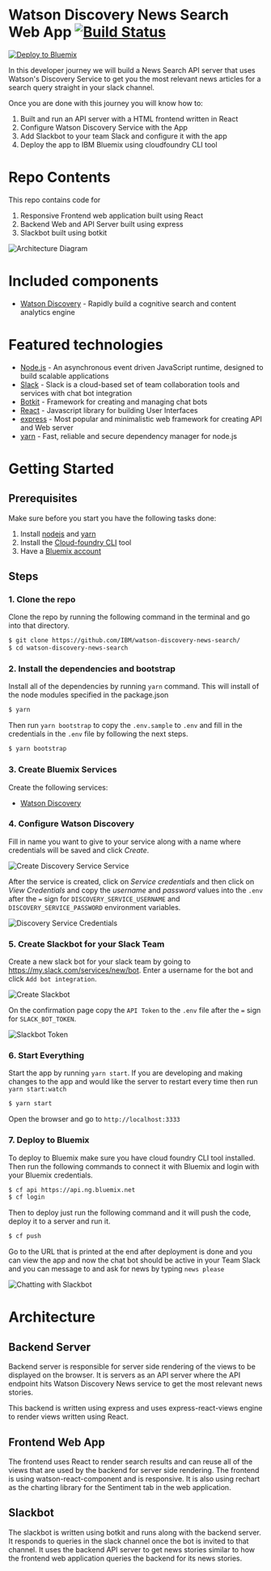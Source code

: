 # Watson Discovery News Search Web App [![Build Status](https://travis-ci.org/IBM/watson-discovery-news-search.svg?branch=master)](https://travis-ci.org/IBM/watson-discovery-news-search)

[![Deploy to Bluemix](https://bluemix.net/deploy/button.png)](https://bluemix.net/deploy?repository=https://github.com/IBM/watson-discovery-news-search)

In this developer journey we will build a News Search API server that uses Watson's Discovery Service to get you the most relevant news articles for a search query straight in your slack channel.

Once you are done with this journey you will know how to:

1. Built and run an API server with a HTML frontend written in React
2. Configure Watson Discovery Service with the App
3. Add Slackbot to your team Slack and configure it with the app
4. Deploy the app to IBM Bluemix using cloudfoundry CLI tool

# Repo Contents

This repo contains code for
1. Responsive Frontend web application built using React
2. Backend Web and API Server built using express
3. Slackbot built using botkit

![Architecture Diagram](https://raw.githubusercontent.com/IBM/watson-discovery-news-search/master/docs/architecture.png)

# Included components

* [Watson Discovery](https://www.ibm.com/watson/developercloud/discovery.html) - Rapidly build a cognitive search and content analytics engine

# Featured technologies

* [Node.js](https://nodejs.org/en/) - An asynchronous event driven JavaScript runtime, designed to build scalable applications
* [Slack](https://slack.com) - Slack is a cloud-based set of team collaboration tools and services with chat bot integration
* [Botkit](https://www.botkit.ai) - Framework for creating and managing chat bots
* [React](https://facebook.github.io/react/) - Javascript library for building User Interfaces
* [express](https://expressjs.com) - Most popular and minimalistic web framework for creating API and Web server
* [yarn](https://yarnpkg.com) - Fast, reliable and secure dependency manager for node.js

# Getting Started

## Prerequisites

Make sure before you start you have the following tasks done:

1. Install [nodejs](https://nodejs.org/en/) and [yarn](https://yarnpkg.com)
2. Install the [Cloud-foundry CLI](https://github.com/cloudfoundry/cli) tool
3. Have a [Bluemix account](https://console.ng.bluemix.net/registration/)


## Steps

### 1. Clone the repo

Clone the repo by running the following command in the terminal and go into that directory.

```sh
$ git clone https://github.com/IBM/watson-discovery-news-search/
$ cd watson-discovery-news-search
```

### 2. Install the dependencies and bootstrap

Install all of the dependencies by running `yarn` command. This will install of the node modules specified in the package.json

```sh
$ yarn
```

Then run `yarn bootstrap` to copy the `.env.sample` to `.env` and fill in the credentials in the `.env` file by following the next steps.

```sh
$ yarn bootstrap
```

### 3. Create Bluemix Services

Create the following services:

* [Watson Discovery](https://console.ng.bluemix.net/catalog/services/discovery?env_id=ibm:yp:us-south)

### 4. Configure Watson Discovery

Fill in name you want to give to your service along with a name where credentials will be saved and click *Create*.

![Create Discovery Service Service](https://raw.githubusercontent.com/IBM/watson-discovery-news-search/master/docs/discovery-1.png)


After the service is created, click on *Service credentials* and then click on *View Credentials* and copy the *username* and *password* values into the `.env` after the `=` sign for `DISCOVERY_SERVICE_USERNAME` and `DISCOVERY_SERVICE_PASSWORD` environment variables.

![Discovery Service Credentials](https://raw.githubusercontent.com/IBM/watson-discovery-news-search/master/docs/discovery-2.png)

### 5. Create Slackbot for your Slack Team

Create a new slack bot for your slack team by going to https://my.slack.com/services/new/bot. Enter a username for the bot and click `Add bot integration`.

![Create Slackbot](https://raw.githubusercontent.com/IBM/watson-discovery-news-search/master/docs/slack-1.png)

On the confirmation page copy the `API Token` to the `.env` file after the `=` sign for `SLACK_BOT_TOKEN`.

![Slackbot Token](https://raw.githubusercontent.com/IBM/watson-discovery-news-search/master/docs/slack-2.png)

### 6. Start Everything

Start the app by running `yarn start`. If you are developing and making changes to the app and would like the server to restart every time then run `yarn start:watch`

```sh
$ yarn start
```

Open the browser and go to `http://localhost:3333`

### 7. Deploy to Bluemix

To deploy to Bluemix make sure you have cloud foundry CLI tool installed. Then run the following commands to connect it with Bluemix and login with your Bluemix credentials.

```sh
$ cf api https://api.ng.bluemix.net
$ cf login
```

Then to deploy just run the following command and it will push the code, deploy it to a server and run it.

```sh
$ cf push
```

Go to the URL that is printed at the end after deployment is done and you can view the app and now the chat bot should be active in your Team Slack and you can message to and ask for news by typing `news please`

![Chatting with Slackbot](https://raw.githubusercontent.com/IBM/watson-discovery-news-search/master/docs/slack-3.png)

# Architecture

## Backend Server

Backend server is responsible for server side rendering of the views to be displayed on the browser. It is servers as an API server where the API endpoint hits Watson Discovery News service to get the most relevant news stories.

This backend is written using express and uses express-react-views engine to render views written using React.

## Frontend Web App

The frontend uses React to render search results and can reuse all of the views that are used by the backend for server side rendering. The frontend is using watson-react-component and is responsive. It is also using rechart as the charting library for the Sentiment tab in the web application.

## Slackbot

The slackbot is written using botkit and runs along with the backend server. It responds to queries in the slack channel once the bot is invited to that channel. It uses the backend API server to get news stories similar to how the frontend web application queries the backend for its news stories.
